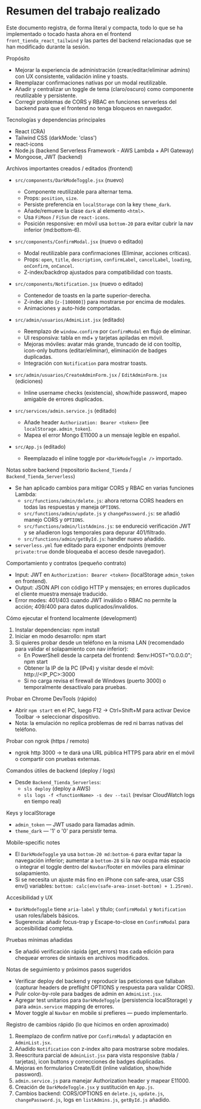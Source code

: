 Resumen del trabajo realizado
=============================

Este documento registra, de forma literal y compacta, todo lo que se ha implementado o tocado hasta ahora en el frontend `front_tienda_react_tailwind` y las partes del backend relacionadas que se han modificado durante la sesión.

Propósito
- Mejorar la experiencia de administración (crear/editar/eliminar admins) con UX consistente, validación inline y toasts.
- Reemplazar confirmaciones nativas por un modal reutilizable.
- Añadir y centralizar un toggle de tema (claro/oscuro) como componente reutilizable y persistente.
- Corregir problemas de CORS y RBAC en funciones serverless del backend para que el frontend no tenga bloqueos en navegador.

Tecnologías y dependencias principales
- React (CRA)
- Tailwind CSS (darkMode: 'class')
- react-icons
- Node.js (backend Serverless Framework - AWS Lambda + API Gateway)
- Mongoose, JWT (backend)

Archivos importantes creados / editados (frontend)
- `src/components/DarkModeToggle.jsx` (nuevo)
  - Componente reutilizable para alternar tema.
  - Props: `position`, `size`.
  - Persiste preferencia en `localStorage` con la key `theme_dark`.
  - Añade/remueve la clase `dark` al elemento `<html>`.
  - Usa `FiMoon` / `FiSun` de `react-icons`.
  - Posición responsive: en móvil usa `bottom-20` para evitar cubrir la nav inferior (md:bottom-6).

- `src/components/ConfirmModal.jsx` (nuevo o editado)
  - Modal reutilizable para confirmaciones (Eliminar, acciones críticas).
  - Props: `open`, `title`, `description`, `confirmLabel`, `cancelLabel`, `loading`, `onConfirm`, `onCancel`.
  - Z-index/backdrop ajustados para compatibilidad con toasts.

- `src/components/Notification.jsx` (nuevo o editado)
  - Contenedor de toasts en la parte superior-derecha.
  - Z-index alto (`z-[100000]`) para mostrarse por encima de modales.
  - Animaciones y auto-hide comportadas.

- `src/admin/usuarios/AdminList.jsx` (editado)
  - Reemplazo de `window.confirm` por `ConfirmModal` en flujo de eliminar.
  - UI responsiva: tabla en md+ y tarjetas apiladas en móvil.
  - Mejoras móviles: avatar más grande, truncado de id con tooltip, icon-only buttons (editar/eliminar), eliminación de badges duplicadas.
  - Integración con `Notification` para mostrar toasts.

- `src/admin/usuarios/CreateAdminForm.jsx` / `EditAdminForm.jsx` (ediciones)
  - Inline username checks (existencia), show/hide password, mapeo amigable de errores duplicados.

- `src/services/admin.service.js` (editado)
  - Añade header `Authorization: Bearer <token>` (lee `localStorage.admin_token`).
  - Mapea el error Mongo E11000 a un mensaje legible en español.

- `src/App.js` (editado)
  - Reemplazado el inline toggle por `<DarkModeToggle />` importado.

Notas sobre backend (repositorio `Backend_Tienda` / `Backend_Tienda_Serverless`)
- Se han aplicado cambios para mitigar CORS y RBAC en varias funciones Lambda:
  - `src/functions/admin/delete.js`: ahora retorna CORS headers en todas las respuestas y maneja `OPTIONS`.
  - `src/functions/admin/update.js` y `changePassword.js`: se añadió manejo CORS y `OPTIONS`.
  - `src/functions/admin/listAdmins.js`: se endureció verificación JWT y se añadieron logs temporales para depurar 401/filtrado.
  - `src/functions/admin/getById.js`: handler nuevo añadido.
- `serverless.yml` fue editado para exponer endpoints (remover `private:true` donde bloqueaba el acceso desde navegador).

Comportamiento y contratos (pequeño contrato)
- Input: JWT en `Authorization: Bearer <token>` (localStorage `admin_token` en frontend).
- Output: JSON API con código HTTP y mensajes; en errores duplicados el cliente muestra mensaje traducido.
- Error modes: 401/403 cuando JWT inválido o RBAC no permite la acción; 409/400 para datos duplicados/invalidos.

Cómo ejecutar el frontend localmente (development)
1. Instalar dependencias:
   npm install
2. Iniciar en modo desarrollo:
   npm start
3. Si quieres probar desde un teléfono en la misma LAN (recomendado para validar el solapamiento con nav inferior):
   - En PowerShell desde la carpeta del frontend:
     $env:HOST="0.0.0.0"; npm start
   - Obtener la IP de la PC (IPv4) y visitar desde el móvil: http://<IP_PC>:3000
   - Si no carga revisa el firewall de Windows (puerto 3000) o temporalmente desactívalo para pruebas.

Probar en Chrome DevTools (rápido)
- Abrir `npm start` en el PC, luego F12 → Ctrl+Shift+M para activar Device Toolbar → seleccionar dispositivo.
- Nota: la emulación no replica problemas de red ni barras nativas del teléfono.

Probar con ngrok (https / remoto)
- ngrok http 3000 -> te dará una URL pública HTTPS para abrir en el móvil o compartir con pruebas externas.

Comandos útiles de backend (deploy / logs)
- Desde `Backend_Tienda_Serverless`:
  - `sls deploy` (deploy a AWS)
  - `sls logs -f <functionName> -s dev --tail` (revisar CloudWatch logs en tiempo real)

Keys y localStorage
- `admin_token` — JWT usado para llamadas admin.
- `theme_dark` — '1' o '0' para persistir tema.

Mobile-specific notes
- El `DarkModeToggle` ya usa `bottom-20 md:bottom-6` para evitar tapar la navegación inferior; aumentar a `bottom-28` si la nav ocupa más espacio o integrar el toggle dentro del `Navbar`/footer en móviles para eliminar solapamiento.
- Si se necesita un ajuste más fino en iPhone con safe-area, usar CSS env() variables: `bottom: calc(env(safe-area-inset-bottom) + 1.25rem)`.

Accesibilidad y UX
- `DarkModeToggle` tiene `aria-label` y título; `ConfirmModal` y `Notification` usan roles/labels básicos.
- Sugerencia: añadir focus-trap y Escape-to-close en `ConfirmModal` para accesibilidad completa.

Pruebas mínimas añadidas
- Se añadió verificación rápida (get_errors) tras cada edición para chequear errores de sintaxis en archivos modificados.

Notas de seguimiento y próximos pasos sugeridos
- Verificar deploy del backend y reproducir las peticiones que fallaban (capturar headers de preflight OPTIONS y respuesta para validar CORS).
- Pulir color-by-role para badges de admin en `AdminList.jsx`.
- Agregar test unitarios para `DarkModeToggle` (persistencia localStorage) y para `admin.service` mapping de errores.
- Mover toggle al `Navbar` en mobile si prefieres — puedo implementarlo.

Registro de cambios rápido (lo que hicimos en orden aproximado)
1. Reemplazo de confirm native por `ConfirmModal` y adaptación en `AdminList.jsx`.
2. Añadido `Notification` con z-index alto para mostrarse sobre modales.
3. Reescritura parcial de `AdminList.jsx` para vista responsive (tabla / tarjetas), icon buttons y correcciones de badges duplicadas.
4. Mejoras en formularios Create/Edit (inline validation, show/hide password).
5. `admin.service.js` para manejar Authorization header y mapear E11000.
6. Creación de `DarkModeToggle.jsx` y sustitución en `App.js`.
7. Cambios backend: CORS/OPTIONS en `delete.js`, `update.js`, `changePassword.js`, logs en `listAdmins.js`, `getById.js` añadido.

